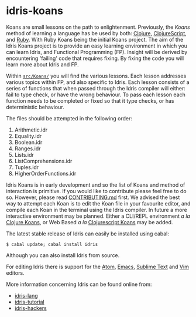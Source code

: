 idris-koans
===========

Koans are small lessons on the path to enlightenment. Previously, the _Koans_
method of learning a language has be used by both: [Clojure][],
[ClojureScript][], and [Ruby][]. With Ruby Koans being the initial Koans
project. The aim of the Idris Koans project is to provide an easy learning
environment in which you can learn Idris, and Functional Programming (FP).
Insight will be derived by encountering 'failing' code that requires fixing. By
fixing the code you will learn more about Idris and FP.

[Clojure]:       http://clojurekoans.com/
[ClojureScript]: http://clojurescriptkoans.com/
[Ruby]:          http://rubykoans.com/

Within [`src/Koans/`][] you will find the various lessons. Each lesson addresses
various topics within FP, and also specific to Idris. Each lesson consists of a
series of functions that when passed through the Idris compiler will either:
fail to type check, or have the wrong behaviour. To pass each lesson each
function needs to be completed or fixed so that it type checks, or has
deterministic behaviour.

[`src/Koans/`]: ./src/Koans/

The files should be attempted in the following order:

1. Arithmetic.idr
2. Equality.idr
3. Boolean.idr
4. Ranges.idr
5. Lists.idr
6. ListComprehensions.idr
7. Tuples.idr
8. HigherOrderFunctions.idr

Idris Koans is in early development and so the list of Koans and method of
interaction is primitive. If you would like to contribute please feel free to do
so. However, please read [CONTRIBUTING.md] first. We advised the best way to
attempt each Koan is to edit the Koan file in your favourite editor, and compile
each Koan in the terminal using the Idris compiler. In future a more interactive
environment may be planned. Either a CLI/REPL environment _a la_
[Clojure Koans](http://clojurekoans.com/), or Web Based _a la_
[Clojurescript Koans](http://clojurescriptkoans.com/) may be added.

[CONTRIBUTING.md]: ./CONTRIBUTING.md

The latest stable release of Idris can easily be installed using cabal:

    $ cabal update; cabal install idris

Although you can also install Idris from source.

For editing Idris there is support for the [Atom][], [Emacs][], [Sublime Text][]
and [Vim][] editors.

[Atom]:         https://github.com/idris-hackers/atom-language-idris
[Emacs]:        https://github.com/idris-hackers/idris-mode
[Sublime Text]: https://github.com/idris-hackers/idris-sublime
[Vim]:          https://github.com/idris-hackers/idris-vim

More information concerning Idris can be found online from:

* [idris-lang](http://www.idris-lang.org/)
* [idris-tutorial](https://github.com/idris-hackers/idris-tutorial)
* [idris-hackers](http://idris-hackers.github.io/)
